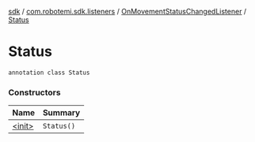 [sdk](../../../index.md) / [com.robotemi.sdk.listeners](../../index.md) / [OnMovementStatusChangedListener](../index.md) / [Status](./index.md)

# Status

`annotation class Status`

### Constructors

| Name | Summary |
|---|---|
| [&lt;init&gt;](-init-.md) | `Status()` |

